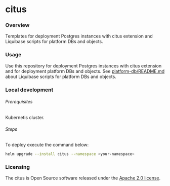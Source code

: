 # citus

### Overview
Templates for deployment Postgres instances with citus extension and Liquibase scripts for platform DBs and objects.

### Usage
Use this repository for deployment Postgres instances with citus extension and for deployment platform DBs and objects.
See [platform-db/README.md](platform-db/README.md) about Liquibase scripts for platform DBs and objects.

### Local development

###### Prerequisites
Kubernetis cluster.

###### Steps
To deploy execute the command below:
```bash
helm upgrade --install citus --namespace <your-namespace>
```

### Licensing
The citus is Open Source software released under the [Apache 2.0 license](https://www.apache.org/licenses/LICENSE-2.0).
